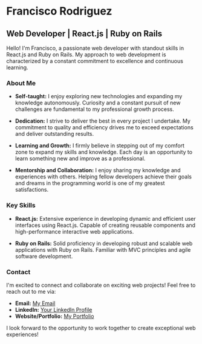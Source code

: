 # Francisco Rodriguez

## Web Developer | React.js | Ruby on Rails

Hello! I'm Francisco, a passionate web developer with standout skills in React.js and Ruby on Rails. My approach to web development is characterized by a constant commitment to excellence and continuous learning.

### About Me

- **Self-taught:** I enjoy exploring new technologies and expanding my knowledge autonomously. Curiosity and a constant pursuit of new challenges are fundamental to my professional growth process.

- **Dedication:** I strive to deliver the best in every project I undertake. My commitment to quality and efficiency drives me to exceed expectations and deliver outstanding results.

- **Learning and Growth:** I firmly believe in stepping out of my comfort zone to expand my skills and knowledge. Each day is an opportunity to learn something new and improve as a professional.

- **Mentorship and Collaboration:** I enjoy sharing my knowledge and experiences with others. Helping fellow developers achieve their goals and dreams in the programming world is one of my greatest satisfactions.

### Key Skills

- **React.js:** Extensive experience in developing dynamic and efficient user interfaces using React.js. Capable of creating reusable components and high-performance interactive web applications.

- **Ruby on Rails:** Solid proficiency in developing robust and scalable web applications with Ruby on Rails. Familiar with MVC principles and agile software development.

### Contact

I'm excited to connect and collaborate on exciting web projects! Feel free to reach out to me via:

- **Email:** [My Email](mailto:franciscorodriguezsv24@gmail.com)
- **LinkedIn:** [Your LinkedIn Profile]([https://www.linkedin.com/in/your_profile](https://www.linkedin.com/in/franciscorodriguezsv24/))
- **Website/Portfolio:** [My Portfolio](https://franrodriguez.click/)

I look forward to the opportunity to work together to create exceptional web experiences!
